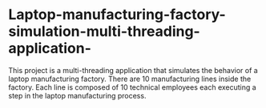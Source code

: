 # Laptop-manufacturing-factory-simulation-multi-threading-application-
This project is a multi-threading application that simulates the behavior of a laptop manufacturing factory.
There are 10 manufacturing lines inside the factory. Each line is composed of 10 technical employees each executing a step in the laptop manufacturing process.
